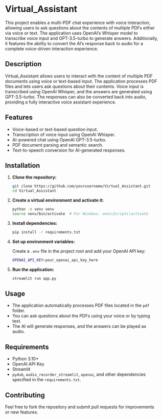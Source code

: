 # Virtual_Assistant

This project enables a multi-PDF chat experience with voice interaction, allowing users to ask questions about the contents of multiple PDFs either via voice or text. The application uses OpenAI’s Whisper model to transcribe voice input and GPT-3.5-turbo to generate answers. Additionally, it features the ability to convert the AI’s response back to audio for a complete voice-driven interaction experience.

## Description

Virtual_Assistant allows users to interact with the content of multiple PDF documents using voice or text-based input. The application processes PDF files and lets users ask questions about their contents. Voice input is transcribed using OpenAI Whisper, and the answers are generated using GPT-3.5-turbo. The responses can also be converted back into audio, providing a fully interactive voice assistant experience.

## Features

- Voice-based or text-based question input.
- Transcription of voice input using OpenAI Whisper.
- AI-powered chat using OpenAI GPT-3.5-turbo.
- PDF document parsing and semantic search.
- Text-to-speech conversion for AI-generated responses.

## Installation

1. **Clone the repository:**

    ```bash
    git clone https://github.com/yourusername/Virtual_Assistant.git
    cd Virtual_Assistant
    ```

2. **Create a virtual environment and activate it:**

    ```bash
    python -m venv venv
    source venv/bin/activate  # For Windows: venv\Scripts\activate
    ```

3. **Install dependencies:**

    ```bash
    pip install -r requirements.txt
    ```

4. **Set up environment variables:**

    Create a `.env` file in the project root and add your OpenAI API key:

    ```bash
    OPENAI_API_KEY=your_openai_api_key_here
    ```

5. **Run the application:**

    ```bash
    streamlit run app.py
    ```

## Usage

- The application automatically processes PDF files located in the `pdf` folder.
- You can ask questions about the PDFs using your voice or by typing text.
- The AI will generate responses, and the answers can be played as audio.

## Requirements

- Python 3.10+
- OpenAI API Key
- Streamlit
- `pydub`, `audio_recorder_streamlit`, `openai`, and other dependencies specified in the `requirements.txt`.

## Contributing

Feel free to fork the repository and submit pull requests for improvements or new features.


